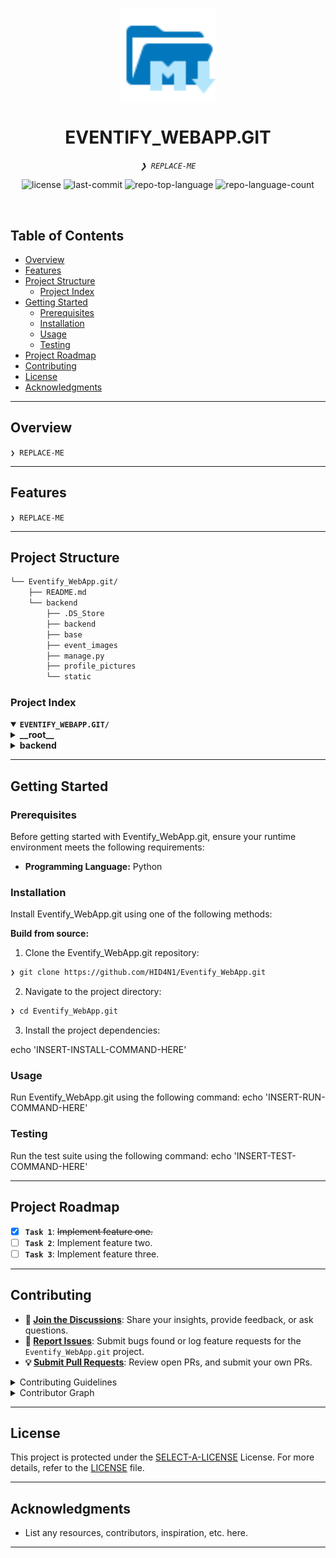 <p align="center">
    <img src="https://raw.githubusercontent.com/PKief/vscode-material-icon-theme/ec559a9f6bfd399b82bb44393651661b08aaf7ba/icons/folder-markdown-open.svg" align="center" width="30%">
</p>
<p align="center"><h1 align="center">EVENTIFY_WEBAPP.GIT</h1></p>
<p align="center">
    <em><code>❯ REPLACE-ME</code></em>
</p>
<p align="center">
    <img src="https://img.shields.io/github/license/HID4N1/Eventify_WebApp.git?style=default&logo=opensourceinitiative&logoColor=white&color=7d00ff" alt="license">
    <img src="https://img.shields.io/github/last-commit/HID4N1/Eventify_WebApp.git?style=default&logo=git&logoColor=white&color=7d00ff" alt="last-commit">
    <img src="https://img.shields.io/github/languages/top/HID4N1/Eventify_WebApp.git?style=default&color=7d00ff" alt="repo-top-language">
    <img src="https://img.shields.io/github/languages/count/HID4N1/Eventify_WebApp.git?style=default&color=7d00ff" alt="repo-language-count">
</p>
<p align="center"><!-- default option, no dependency badges. -->
</p>
<p align="center">
    <!-- default option, no dependency badges. -->
</p>
<br>

##  Table of Contents

- [ Overview](#-overview)
- [ Features](#-features)
- [ Project Structure](#-project-structure)
  - [ Project Index](#-project-index)
- [ Getting Started](#-getting-started)
  - [ Prerequisites](#-prerequisites)
  - [ Installation](#-installation)
  - [ Usage](#-usage)
  - [ Testing](#-testing)
- [ Project Roadmap](#-project-roadmap)
- [ Contributing](#-contributing)
- [ License](#-license)
- [ Acknowledgments](#-acknowledgments)

---

##  Overview

<code>❯ REPLACE-ME</code>

---

##  Features

<code>❯ REPLACE-ME</code>

---

##  Project Structure

```sh
└── Eventify_WebApp.git/
    ├── README.md
    └── backend
        ├── .DS_Store
        ├── backend
        ├── base
        ├── event_images
        ├── manage.py
        ├── profile_pictures
        └── static
```


###  Project Index
<details open>
    <summary><b><code>EVENTIFY_WEBAPP.GIT/</code></b></summary>
    <details> <!-- __root__ Submodule -->
        <summary><b>__root__</b></summary>
        <blockquote>
            <table>
            </table>
        </blockquote>
    </details>
    <details> <!-- backend Submodule -->
        <summary><b>backend</b></summary>
        <blockquote>
            <table>
            <tr>
                <td><b><a href='https://github.com/HID4N1/Eventify_WebApp.git/blob/master/backend/manage.py'>manage.py</a></b></td>
                <td><code>❯ REPLACE-ME</code></td>
            </tr>
            </table>
            <details>
                <summary><b>profile_pictures</b></summary>
                <blockquote>
                    <table>
                    <tr>
                        <td><b><a href='https://github.com/HID4N1/Eventify_WebApp.git/blob/master/backend/profile_pictures/IMG_9875.JPG'>IMG_9875.JPG</a></b></td>
                        <td><code>❯ REPLACE-ME</code></td>
                    </tr>
                    <tr>
                        <td><b><a href='https://github.com/HID4N1/Eventify_WebApp.git/blob/master/backend/profile_pictures/IMG_9875_80koqIh.JPG'>IMG_9875_80koqIh.JPG</a></b></td>
                        <td><code>❯ REPLACE-ME</code></td>
                    </tr>
                    </table>
                </blockquote>
            </details>
            <details>
                <summary><b>backend</b></summary>
                <blockquote>
                    <table>
                    <tr>
                        <td><b><a href='https://github.com/HID4N1/Eventify_WebApp.git/blob/master/backend/backend/settings.py'>settings.py</a></b></td>
                        <td><code>❯ REPLACE-ME</code></td>
                    </tr>
                    <tr>
                        <td><b><a href='https://github.com/HID4N1/Eventify_WebApp.git/blob/master/backend/backend/db.sqlite3'>db.sqlite3</a></b></td>
                        <td><code>❯ REPLACE-ME</code></td>
                    </tr>
                    <tr>
                        <td><b><a href='https://github.com/HID4N1/Eventify_WebApp.git/blob/master/backend/backend/urls.py'>urls.py</a></b></td>
                        <td><code>❯ REPLACE-ME</code></td>
                    </tr>
                    <tr>
                        <td><b><a href='https://github.com/HID4N1/Eventify_WebApp.git/blob/master/backend/backend/asgi.py'>asgi.py</a></b></td>
                        <td><code>❯ REPLACE-ME</code></td>
                    </tr>
                    <tr>
                        <td><b><a href='https://github.com/HID4N1/Eventify_WebApp.git/blob/master/backend/backend/wsgi.py'>wsgi.py</a></b></td>
                        <td><code>❯ REPLACE-ME</code></td>
                    </tr>
                    </table>
                </blockquote>
            </details>
            <details>
                <summary><b>base</b></summary>
                <blockquote>
                    <table>
                    <tr>
                        <td><b><a href='https://github.com/HID4N1/Eventify_WebApp.git/blob/master/backend/base/tests.py'>tests.py</a></b></td>
                        <td><code>❯ REPLACE-ME</code></td>
                    </tr>
                    <tr>
                        <td><b><a href='https://github.com/HID4N1/Eventify_WebApp.git/blob/master/backend/base/forms.py'>forms.py</a></b></td>
                        <td><code>❯ REPLACE-ME</code></td>
                    </tr>
                    <tr>
                        <td><b><a href='https://github.com/HID4N1/Eventify_WebApp.git/blob/master/backend/base/views.py'>views.py</a></b></td>
                        <td><code>❯ REPLACE-ME</code></td>
                    </tr>
                    <tr>
                        <td><b><a href='https://github.com/HID4N1/Eventify_WebApp.git/blob/master/backend/base/apps.py'>apps.py</a></b></td>
                        <td><code>❯ REPLACE-ME</code></td>
                    </tr>
                    <tr>
                        <td><b><a href='https://github.com/HID4N1/Eventify_WebApp.git/blob/master/backend/base/context_processors.py'>context_processors.py</a></b></td>
                        <td><code>❯ REPLACE-ME</code></td>
                    </tr>
                    <tr>
                        <td><b><a href='https://github.com/HID4N1/Eventify_WebApp.git/blob/master/backend/base/urls.py'>urls.py</a></b></td>
                        <td><code>❯ REPLACE-ME</code></td>
                    </tr>
                    <tr>
                        <td><b><a href='https://github.com/HID4N1/Eventify_WebApp.git/blob/master/backend/base/admin.py'>admin.py</a></b></td>
                        <td><code>❯ REPLACE-ME</code></td>
                    </tr>
                    <tr>
                        <td><b><a href='https://github.com/HID4N1/Eventify_WebApp.git/blob/master/backend/base/decorators.py'>decorators.py</a></b></td>
                        <td><code>❯ REPLACE-ME</code></td>
                    </tr>
                    <tr>
                        <td><b><a href='https://github.com/HID4N1/Eventify_WebApp.git/blob/master/backend/base/models.py'>models.py</a></b></td>
                        <td><code>❯ REPLACE-ME</code></td>
                    </tr>
                    </table>
                    <details>
                        <summary><b>templates</b></summary>
                        <blockquote>
                            <details>
                                <summary><b>base</b></summary>
                                <blockquote>
                                    <table>
                                    <tr>
                                        <td><b><a href='https://github.com/HID4N1/Eventify_WebApp.git/blob/master/backend/base/templates/base/register.html'>register.html</a></b></td>
                                        <td><code>❯ REPLACE-ME</code></td>
                                    </tr>
                                    <tr>
                                        <td><b><a href='https://github.com/HID4N1/Eventify_WebApp.git/blob/master/backend/base/templates/base/finance.html'>finance.html</a></b></td>
                                        <td><code>❯ REPLACE-ME</code></td>
                                    </tr>
                                    <tr>
                                        <td><b><a href='https://github.com/HID4N1/Eventify_WebApp.git/blob/master/backend/base/templates/base/home.html'>home.html</a></b></td>
                                        <td><code>❯ REPLACE-ME</code></td>
                                    </tr>
                                    <tr>
                                        <td><b><a href='https://github.com/HID4N1/Eventify_WebApp.git/blob/master/backend/base/templates/base/settings.html'>settings.html</a></b></td>
                                        <td><code>❯ REPLACE-ME</code></td>
                                    </tr>
                                    <tr>
                                        <td><b><a href='https://github.com/HID4N1/Eventify_WebApp.git/blob/master/backend/base/templates/base/support.html'>support.html</a></b></td>
                                        <td><code>❯ REPLACE-ME</code></td>
                                    </tr>
                                    <tr>
                                        <td><b><a href='https://github.com/HID4N1/Eventify_WebApp.git/blob/master/backend/base/templates/base/event_form.html'>event_form.html</a></b></td>
                                        <td><code>❯ REPLACE-ME</code></td>
                                    </tr>
                                    <tr>
                                        <td><b><a href='https://github.com/HID4N1/Eventify_WebApp.git/blob/master/backend/base/templates/base/delete_event.html'>delete_event.html</a></b></td>
                                        <td><code>❯ REPLACE-ME</code></td>
                                    </tr>
                                    <tr>
                                        <td><b><a href='https://github.com/HID4N1/Eventify_WebApp.git/blob/master/backend/base/templates/base/profile.html'>profile.html</a></b></td>
                                        <td><code>❯ REPLACE-ME</code></td>
                                    </tr>
                                    <tr>
                                        <td><b><a href='https://github.com/HID4N1/Eventify_WebApp.git/blob/master/backend/base/templates/base/sidebar.html'>sidebar.html</a></b></td>
                                        <td><code>❯ REPLACE-ME</code></td>
                                    </tr>
                                    <tr>
                                        <td><b><a href='https://github.com/HID4N1/Eventify_WebApp.git/blob/master/backend/base/templates/base/user_header.html'>user_header.html</a></b></td>
                                        <td><code>❯ REPLACE-ME</code></td>
                                    </tr>
                                    <tr>
                                        <td><b><a href='https://github.com/HID4N1/Eventify_WebApp.git/blob/master/backend/base/templates/base/event_card.html'>event_card.html</a></b></td>
                                        <td><code>❯ REPLACE-ME</code></td>
                                    </tr>
                                    <tr>
                                        <td><b><a href='https://github.com/HID4N1/Eventify_WebApp.git/blob/master/backend/base/templates/base/login.html'>login.html</a></b></td>
                                        <td><code>❯ REPLACE-ME</code></td>
                                    </tr>
                                    <tr>
                                        <td><b><a href='https://github.com/HID4N1/Eventify_WebApp.git/blob/master/backend/base/templates/base/event_detail.html'>event_detail.html</a></b></td>
                                        <td><code>❯ REPLACE-ME</code></td>
                                    </tr>
                                    <tr>
                                        <td><b><a href='https://github.com/HID4N1/Eventify_WebApp.git/blob/master/backend/base/templates/base/events.html'>events.html</a></b></td>
                                        <td><code>❯ REPLACE-ME</code></td>
                                    </tr>
                                    <tr>
                                        <td><b><a href='https://github.com/HID4N1/Eventify_WebApp.git/blob/master/backend/base/templates/base/base.html'>base.html</a></b></td>
                                        <td><code>❯ REPLACE-ME</code></td>
                                    </tr>
                                    <tr>
                                        <td><b><a href='https://github.com/HID4N1/Eventify_WebApp.git/blob/master/backend/base/templates/base/dashboard.html'>dashboard.html</a></b></td>
                                        <td><code>❯ REPLACE-ME</code></td>
                                    </tr>
                                    </table>
                                </blockquote>
                            </details>
                        </blockquote>
                    </details>
                    <details>
                        <summary><b>migrations</b></summary>
                        <blockquote>
                            <table>
                            <tr>
                                <td><b><a href='https://github.com/HID4N1/Eventify_WebApp.git/blob/master/backend/base/migrations/0001_initial.py'>0001_initial.py</a></b></td>
                                <td><code>❯ REPLACE-ME</code></td>
                            </tr>
                            <tr>
                                <td><b><a href='https://github.com/HID4N1/Eventify_WebApp.git/blob/master/backend/base/migrations/0004_message.py'>0004_message.py</a></b></td>
                                <td><code>❯ REPLACE-ME</code></td>
                            </tr>
                            <tr>
                                <td><b><a href='https://github.com/HID4N1/Eventify_WebApp.git/blob/master/backend/base/migrations/0002_alter_organiser_options_alter_organiser_managers_and_more.py'>0002_alter_organiser_options_alter_organiser_managers_and_more.py</a></b></td>
                                <td><code>❯ REPLACE-ME</code></td>
                            </tr>
                            <tr>
                                <td><b><a href='https://github.com/HID4N1/Eventify_WebApp.git/blob/master/backend/base/migrations/0003_organiser_organiser_bio_organiser_organiser_birthday_and_more.py'>0003_organiser_organiser_bio_organiser_organiser_birthday_and_more.py</a></b></td>
                                <td><code>❯ REPLACE-ME</code></td>
                            </tr>
                            </table>
                        </blockquote>
                    </details>
                </blockquote>
            </details>
            <details>
                <summary><b>event_images</b></summary>
                <blockquote>
                    <table>
                    <tr>
                        <td><b><a href='https://github.com/HID4N1/Eventify_WebApp.git/blob/master/backend/event_images/.jpeg'>.jpeg</a></b></td>
                        <td><code>❯ REPLACE-ME</code></td>
                    </tr>
                    </table>
                </blockquote>
            </details>
        </blockquote>
    </details>
</details>

---
##  Getting Started

###  Prerequisites

Before getting started with Eventify_WebApp.git, ensure your runtime environment meets the following requirements:

- **Programming Language:** Python


###  Installation

Install Eventify_WebApp.git using one of the following methods:

**Build from source:**

1. Clone the Eventify_WebApp.git repository:
```sh
❯ git clone https://github.com/HID4N1/Eventify_WebApp.git
```

2. Navigate to the project directory:
```sh
❯ cd Eventify_WebApp.git
```

3. Install the project dependencies:

echo 'INSERT-INSTALL-COMMAND-HERE'



###  Usage
Run Eventify_WebApp.git using the following command:
echo 'INSERT-RUN-COMMAND-HERE'

###  Testing
Run the test suite using the following command:
echo 'INSERT-TEST-COMMAND-HERE'

---
##  Project Roadmap

- [X] **`Task 1`**: <strike>Implement feature one.</strike>
- [ ] **`Task 2`**: Implement feature two.
- [ ] **`Task 3`**: Implement feature three.

---

##  Contributing

- **💬 [Join the Discussions](https://github.com/HID4N1/Eventify_WebApp.git/discussions)**: Share your insights, provide feedback, or ask questions.
- **🐛 [Report Issues](https://github.com/HID4N1/Eventify_WebApp.git/issues)**: Submit bugs found or log feature requests for the `Eventify_WebApp.git` project.
- **💡 [Submit Pull Requests](https://github.com/HID4N1/Eventify_WebApp.git/blob/main/CONTRIBUTING.md)**: Review open PRs, and submit your own PRs.

<details closed>
<summary>Contributing Guidelines</summary>

1. **Fork the Repository**: Start by forking the project repository to your github account.
2. **Clone Locally**: Clone the forked repository to your local machine using a git client.
   ```sh
   git clone https://github.com/HID4N1/Eventify_WebApp.git
   ```
3. **Create a New Branch**: Always work on a new branch, giving it a descriptive name.
   ```sh
   git checkout -b new-feature-x
   ```
4. **Make Your Changes**: Develop and test your changes locally.
5. **Commit Your Changes**: Commit with a clear message describing your updates.
   ```sh
   git commit -m 'Implemented new feature x.'
   ```
6. **Push to github**: Push the changes to your forked repository.
   ```sh
   git push origin new-feature-x
   ```
7. **Submit a Pull Request**: Create a PR against the original project repository. Clearly describe the changes and their motivations.
8. **Review**: Once your PR is reviewed and approved, it will be merged into the main branch. Congratulations on your contribution!
</details>

<details closed>
<summary>Contributor Graph</summary>
<br>
<p align="left">
   <a href="https://github.com{/HID4N1/Eventify_WebApp.git/}graphs/contributors">
      <img src="https://contrib.rocks/image?repo=HID4N1/Eventify_WebApp.git">
   </a>
</p>
</details>

---

##  License

This project is protected under the [SELECT-A-LICENSE](https://choosealicense.com/licenses) License. For more details, refer to the [LICENSE](https://choosealicense.com/licenses/) file.

---

##  Acknowledgments

- List any resources, contributors, inspiration, etc. here.

---
